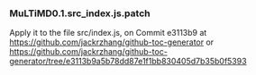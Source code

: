 ### MuLTiMD0.1.src_index.js.patch
Apply it to the file src/index.js, on Commit  e3113b9 at https://github.com/jackrzhang/github-toc-generator or https://github.com/jackrzhang/github-toc-generator/tree/e3113b9a5b78dd87e1f1bb830405d7b35b0f5393
